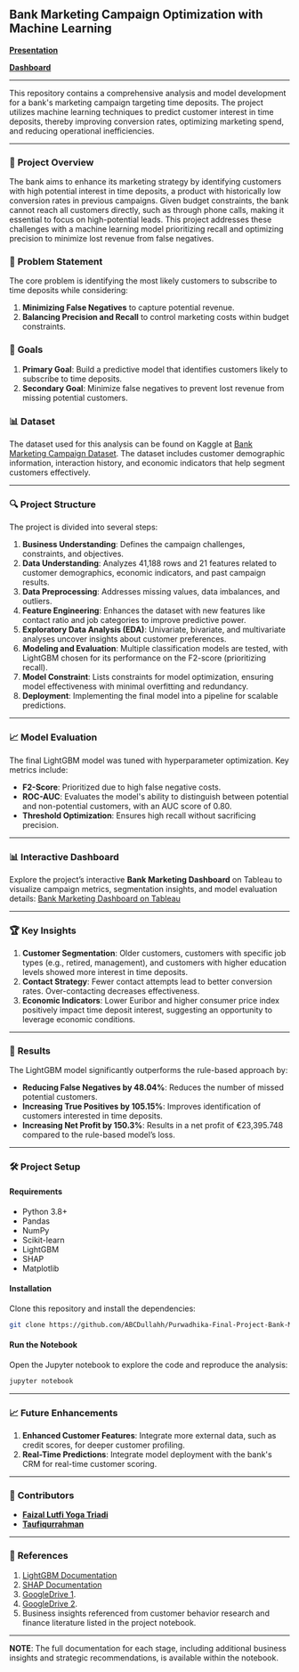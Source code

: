 ## Bank Marketing Campaign Optimization with Machine Learning
[**Presentation**](https://www.canva.com/design/DAGV3t26USc/Bf4vYyCVckKSeMJn-vTMug/view?utm_content=DAGV3t26USc&utm_campaign=designshare&utm_medium=link2&utm_source=uniquelinks&utlId=h7656ddf85c)

[**Dashboard**](https://public.tableau.com/app/profile/taufiq.urrahman/viz/FinalProjectExtremeOutlier/BankMarketingDashboard?publish=yes)

---

This repository contains a comprehensive analysis and model development for a bank's marketing campaign targeting time deposits. The project utilizes machine learning techniques to predict customer interest in time deposits, thereby improving conversion rates, optimizing marketing spend, and reducing operational inefficiencies.

---

### 📌 **Project Overview**

The bank aims to enhance its marketing strategy by identifying customers with high potential interest in time deposits, a product with historically low conversion rates in previous campaigns. Given budget constraints, the bank cannot reach all customers directly, such as through phone calls, making it essential to focus on high-potential leads. This project addresses these challenges with a machine learning model prioritizing recall and optimizing precision to minimize lost revenue from false negatives. 

### 📝 **Problem Statement**

The core problem is identifying the most likely customers to subscribe to time deposits while considering:
1. **Minimizing False Negatives** to capture potential revenue.
2. **Balancing Precision and Recall** to control marketing costs within budget constraints.

### 🎯 **Goals**

1. **Primary Goal**: Build a predictive model that identifies customers likely to subscribe to time deposits.
2. **Secondary Goal**: Minimize false negatives to prevent lost revenue from missing potential customers.

### 📊 **Dataset**

The dataset used for this analysis can be found on Kaggle at [Bank Marketing Campaign Dataset](https://www.kaggle.com/datasets/volodymyrgavrysh/bank-marketing-campaigns-dataset/data). The dataset includes customer demographic information, interaction history, and economic indicators that help segment customers effectively.

---

### 🔍 **Project Structure**

The project is divided into several steps:

1. **Business Understanding**: Defines the campaign challenges, constraints, and objectives.
2. **Data Understanding**: Analyzes 41,188 rows and 21 features related to customer demographics, economic indicators, and past campaign results.
3. **Data Preprocessing**: Addresses missing values, data imbalances, and outliers.
4. **Feature Engineering**: Enhances the dataset with new features like contact ratio and job categories to improve predictive power.
5. **Exploratory Data Analysis (EDA)**: Univariate, bivariate, and multivariate analyses uncover insights about customer preferences.
6. **Modeling and Evaluation**: Multiple classification models are tested, with LightGBM chosen for its performance on the F2-score (prioritizing recall).
7. **Model Constraint**: Lists constraints for model optimization, ensuring model effectiveness with minimal overfitting and redundancy.
8. **Deployment**: Implementing the final model into a pipeline for scalable predictions.

---

### 📈 **Model Evaluation**

The final LightGBM model was tuned with hyperparameter optimization. Key metrics include:

- **F2-Score**: Prioritized due to high false negative costs.
- **ROC-AUC**: Evaluates the model's ability to distinguish between potential and non-potential customers, with an AUC score of 0.80.
- **Threshold Optimization**: Ensures high recall without sacrificing precision.

---

### 📊 **Interactive Dashboard**

Explore the project’s interactive **Bank Marketing Dashboard** on Tableau to visualize campaign metrics, segmentation insights, and model evaluation details:
[Bank Marketing Dashboard on Tableau](https://public.tableau.com/app/profile/taufiq.urrahman/viz/FinalProjectExtremeOutlier/BankMarketingDashboard?publish=yes)

---

### 🏆 **Key Insights**

1. **Customer Segmentation**: Older customers, customers with specific job types (e.g., retired, management), and customers with higher education levels showed more interest in time deposits.
2. **Contact Strategy**: Fewer contact attempts lead to better conversion rates. Over-contacting decreases effectiveness.
3. **Economic Indicators**: Lower Euribor and higher consumer price index positively impact time deposit interest, suggesting an opportunity to leverage economic conditions.

---

### 🚀 **Results**

The LightGBM model significantly outperforms the rule-based approach by:

- **Reducing False Negatives by 48.04%**: Reduces the number of missed potential customers.
- **Increasing True Positives by 105.15%**: Improves identification of customers interested in time deposits.
- **Increasing Net Profit by 150.3%**: Results in a net profit of €23,395.748 compared to the rule-based model’s loss.

---

### 🛠 **Project Setup**

#### **Requirements**

- Python 3.8+
- Pandas
- NumPy
- Scikit-learn
- LightGBM
- SHAP
- Matplotlib

#### **Installation**

Clone this repository and install the dependencies:

```bash
git clone https://github.com/ABCDullahh/Purwadhika-Final-Project-Bank-Marketing-Campaign.git
```

#### **Run the Notebook**

Open the Jupyter notebook to explore the code and reproduce the analysis:

```bash
jupyter notebook
```

---

### 📈 **Future Enhancements**

1. **Enhanced Customer Features**: Integrate more external data, such as credit scores, for deeper customer profiling.
2. **Real-Time Predictions**: Integrate model deployment with the bank's CRM for real-time customer scoring.

---

### 👥 **Contributors**

- [**Faizal Lutfi Yoga Triadi**](https://github.com/ABCDullahh)
- [**Taufiqurrahman**](https://github.com/Taufiq55/)

---

### 📄 **References**

1. [LightGBM Documentation](https://lightgbm.readthedocs.io/en/latest/Parameters-Tuning.html)
2. [SHAP Documentation](https://github.com/slundberg/shap)
3. [GoogleDrive 1](https://drive.google.com/drive/folders/1iQWeyumQTMWSEUX88zGJVI1_-Pu3Vl9X?usp=drive_link).
4. [GoogleDrive 2](https://drive.google.com/drive/folders/1_Mv4PTgV-ABWhKNaTvA3MapPYZxc_YlX?usp=sharing).
5. Business insights referenced from customer behavior research and finance literature listed in the project notebook.


---

**NOTE**: The full documentation for each stage, including additional business insights and strategic recommendations, is available within the notebook.
